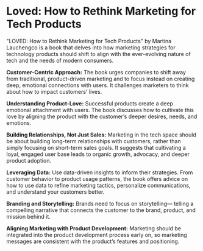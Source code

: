# Loved: How to Rethink Marketing for Tech Products

"LOVED: How to Rethink Marketing for Tech Products" by Martina Lauchengco is a
book that delves into how marketing strategies for technology products should
shift to align with the ever-evolving nature of tech and the needs of modern
consumers.

**Customer-Centric Approach:**  The book urges companies to shift away from
traditional, product-driven marketing and to focus instead on creating deep,
emotional connections with users. It challenges marketers to think about how to
impact customers' lives.

**Understanding Product-Love:** Successful products  create a deep emotional
attachment with users. The book discusses how to cultivate this love by aligning
the product with the customer’s deeper desires, needs, and emotions.

**Building Relationships, Not Just Sales:** Marketing in the tech space should
be about building long-term relationships with customers, rather than simply
focusing on short-term sales goals. It suggests that cultivating a loyal,
engaged user base leads to organic growth, advocacy, and deeper product
adoption.

**Leveraging Data:** Use data-driven insights to inform their strategies. From
customer behavior to product usage patterns, the book offers advice on how to
use data to refine marketing tactics, personalize communications, and understand
your customers better.

**Branding and Storytelling:** Brands need to focus on storytelling— telling a
compelling narrative that connects the customer to the brand, product, and
mission behind it.

**Aligning Marketing with Product Development:** Marketing should be integrated
into the product development process early on, so marketing messages are
consistent with the product’s features and positioning.
